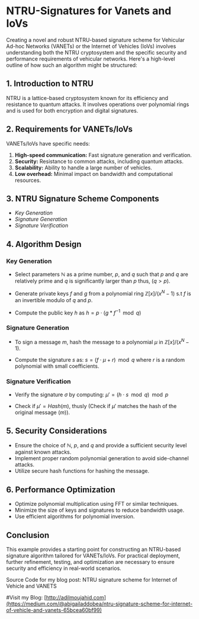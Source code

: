 # NTRU-Signatures for Vanets and IoVs

Creating a novel and robust NTRU-based signature scheme for Vehicular Ad-hoc Networks (VANETs) or the Internet of Vehicles (IoVs) involves understanding both the NTRU cryptosystem and the specific security and performance requirements of vehicular networks. Here's a high-level outline of how such an algorithm might be structured:

## 1. Introduction to NTRU
NTRU is a lattice-based cryptosystem known for its efficiency and resistance to quantum attacks. It involves operations over polynomial rings and is used for both encryption and digital signatures.

## 2. Requirements for VANETs/IoVs
VANETs/IoVs have specific needs:
1. **High-speed communication:** Fast signature generation and verification.
2. **Security:** Resistance to common attacks, including quantum attacks.
3. **Scalability:** Ability to handle a large number of vehicles.
4.  **Low overhead:** Minimal impact on bandwidth and computational resources.

## 3. NTRU Signature Scheme Components
- _Key Generation_
- _Signature Generation_
- _Signature Verification_

## 4. Algorithm Design
   ### Key Generation

-   Select parameters ℕ as a prime number, *p*, and *q* such that *p*
    and *q* are relatively prime and *q* is significantly larger than
    *p* thus, (*q* \> *p*).

-   Generate private keys *f* and *g* from a polynomial ring
    ℤ\[*x*\]/(*x*<sup>*N*</sup> − 1) s.t *f* is an invertible modulo of
    *q* and *p*.

-   Compute the public key *h* as
    *h* = *p* ⋅ (*g* \* *f*<sup>−1</sup> mod  *q*)

### Signature Generation

-   To sign a message *m*, hash the message to a polynomial *μ* in
    ℤ\[*x*\]/(*x*<sup>*N*</sup> − 1).

-   Compute the signature *s* as:
    *s* = (*f* ⋅ *μ* + *r*) mod  *q*  where *r* is a random polynomial with small coefficients.

### Signature Verification

-   Verify the signature *σ* by computing:
    *μ*′ = (*h* ⋅ *s* mod  *q*) mod  *p*

-   Check if  *μ*′ = *Hash*(*m*), thusly (Check if *μ*′ matches the hash of the original message (*m*)).
    
## 5. Security Considerations
* Ensure the choice of ℕ, *p*, and *q* and provide a sufficient security level against known attacks.
*  Implement proper random polynomial generation to avoid side-channel attacks.
*  Utilize secure hash functions for hashing the message.

## 6. Performance Optimization
* Optimize polynomial multiplication using FFT or similar techniques.
* Minimize the size of keys and signatures to reduce bandwidth usage.
* Use efficient algorithms for polynomial inversion.

## Conclusion
This example provides a starting point for constructing an NTRU-based signature algorithm tailored for VANETs/IoVs. For practical deployment, further refinement, testing, and optimization are necessary to ensure security and efficiency in real-world scenarios.

Source Code for my blog post: NTRU signature scheme for Internet of Vehicle and VANETS

#Visit my Blog: [http://adilmoujahid.com](https://medium.com/@abigailaddobea/ntru-signature-scheme-for-internet-of-vehicle-and-vanets-65bcea60bf99)

    
